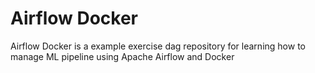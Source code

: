 # Airflow Docker

Airflow Docker is a example exercise dag repository for learning how to manage ML pipeline using Apache Airflow and Docker

